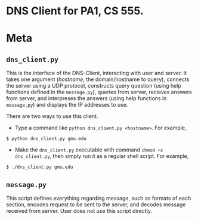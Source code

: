 # DNS Client for PA1, CS 555.

# Meta
## `dns_client.py`
This is the interface of the DNS-Client, interacting with user and server. It takes one argument (*hostname*, the domain/hostname to query), connects the server using a UDP protocol, constructs query question (using help functions defined in the `message.py`), queries from server, recieves answers from server, and interpreses the answers (using help functions in `message.py`) and displays the IP addresses to use.

There are two ways to use this client.
- Type a command like `python dns_client.py <hostname>`. For example,

``$ python dns_client.py gmu.edu``

- Make the `dns_client.py` executable with command `chmod +x dns_client.py`, then simply run it as a regular shell script. For example,

``$ ./dns_client.py gmu.edu``

## `message.py`
This script defines everything regarding message, such as formats of each section, encodes request to be sent to the server, and decodes message received from server. User does not use this script directly.
